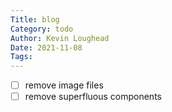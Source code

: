 ```yaml
---  
Title: blog  
Category: todo  
Author: Kevin Loughead  
Date: 2021-11-08  
Tags:   
---  
```


- [ ] remove image files
- [ ] remove superfluous components